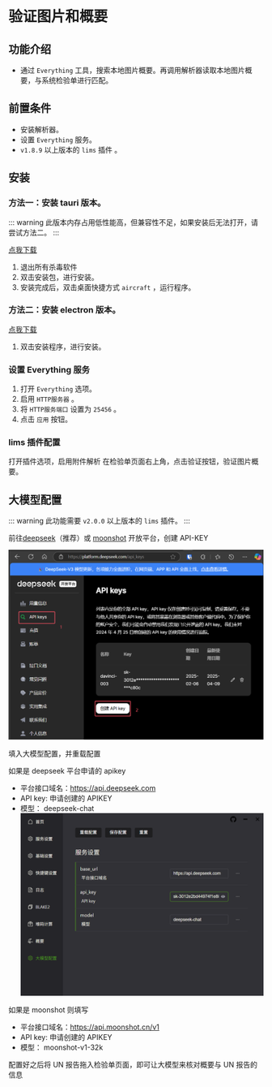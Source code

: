 # 验证图片和概要

## 功能介绍

- 通过 `Everything` 工具，搜索本地图片概要。再调用解析器读取本地图片概要，与系统检验单进行匹配。

## 前置条件

- 安装解析器。
- 设置 `Everything` 服务。
- `v1.8.9` 以上版本的 `lims` 插件 。

## 安装

### 方法一：安装 tauri 版本。

::: warning
此版本内存占用低性能高，但兼容性不足，如果安装后无法打开，请尝试方法二。
:::

[点我下载](https://github.com/initialencounter/Aircraft/releases/download/v0.6.0/aircraft_0.6.0_x64_zh-CN.msi)

1. 退出所有杀毒软件
2. 双击安装包，进行安装。
3. 安装完成后，双击桌面快捷方式 `aircraft` ，运行程序。

### 方法二：安装 electron 版本。

[点我下载](https://github.com/initialencounter/Aircraft/releases/download/v0.6.0/aircraft_0.6.0_electron_x64-setup.exe)

1. 双击安装程序，进行安装。

### 设置 Everything 服务

1. 打开 `Everything` 选项。
2. 启用 `HTTP服务器` 。
3. 将 `HTTP服务端口` 设置为 `25456` 。
4. 点击 `应用` 按钮。

### lims 插件配置

打开插件选项，启用附件解析
在检验单页面右上角，点击验证按钮，验证图片概要。

## 大模型配置

::: warning
此功能需要 `v2.0.0` 以上版本的 `lims` 插件。
:::

前往[deepseek](https://platform.deepseek.com/api_keys)（推荐）或 [moonshot](https://platform.moonshot.cn/console/api-keys) 开放平台，创建 API-KEY

![deepseek platform](./assets/deepseek_platform.png)

填入大模型配置，并重载配置

如果是 deepseek 平台申请的 apikey

- 平台接口域名：https://api.deepseek.com
- API key: 申请创建的 APIKEY
- 模型： deepseek-chat
  ![llm config](./assets/deepseek_config.png)

如果是 moonshot 则填写

- 平台接口域名：https://api.moonshot.cn/v1
- API key: 申请创建的 APIKEY
- 模型： moonshot-v1-32k

配置好之后将 UN 报告拖入检验单页面，即可让大模型来核对概要与 UN 报告的信息

